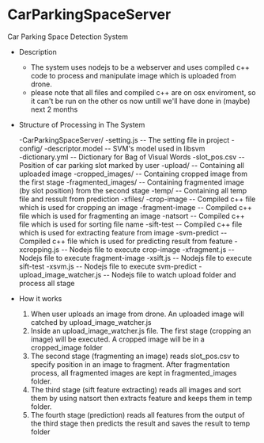 # CarParkingSpaceServer
Car Parking Space Detection System
  
* Description
  - The system uses nodejs to be a webserver and uses compiled c++ code to process and manipulate image which is uploaded
  from drone.
  - please note that all files and compiled c++ are on osx enviroment, so it can't be run on the other os now
    untill we'll have done in (maybe) next 2 months 
  
* Structure of Processing in The System

  -CarParkingSpaceServer/
    -setting.js            -- The setting file in project
    -config/
      -descriptor.model    -- SVM's model used in libsvm  
      -dictionary.yml      -- Dictionary for Bag of Visual Words
      -slot_pos.csv        -- Position of car parking slot marked by user
    -upload/               -- Containing all uploaded image
    -cropped_images/       -- Containing cropped image from the first stage
    -fragmented_images/    -- Containing fragmented image (by slot position) from the second stage
    -temp/                 -- Containing all temp file and ressult from prediction
    -xfiles/
      -crop-image          -- Compiled c++ file which is used for cropping an image
      -fragment-image      -- Compiled c++ file which is used for fragmenting an image
      -natsort             -- Compiled c++ file which is used for sorting file name
      -sift-test           -- Compiled c++ file which is used for extracting feature from image
      -svm-predict         -- Compiled c++ file which is used for predicting result from feature
      -xcropping.js        -- Nodejs file to execute crop-image
      -xfragment.js        -- Nodejs file to execute fragment-image
      -xsift.js            -- Nodejs file to execute sift-test
      -xsvm.js             -- Nodejs file to execute svm-predict
      -upload_image_watcher.js  -- Nodejs file to watch upload folder and process all stage

* How it works
  1. When user uploads an image from drone. An uploaded image will catched by upload_image_watcher.js
  2. Inside an upload_image_watcher.js file. The first stage (cropping an image) will be executed. A cropped image
     will be in a cropped_image folder
  3. The second stage (fragmenting an image) reads slot_pos.csv to specify position in an image to fragment.
     After fragmentation process, all fragmented images are kept in fragmented_images folder.
  4. The third stage (sift feature extracting) reads all images and sort them by using natsort then extracts feature
     and keeps them in temp folder.
  5. The fourth stage (prediction) reads all features from the output of the third stage then predicts the result
     and saves the result to temp folder
